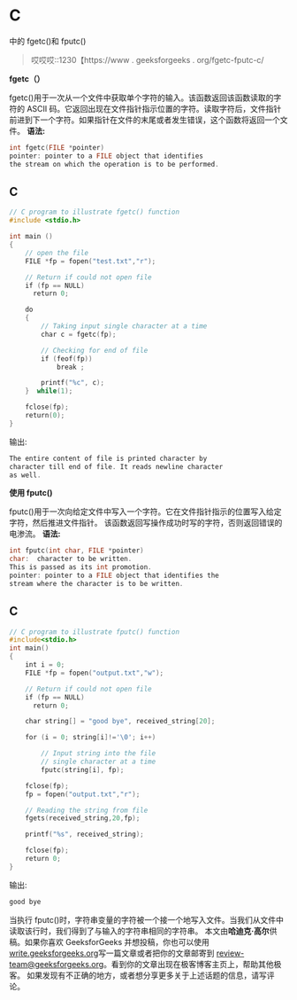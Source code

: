 # C

中的 fgetc()和 fputc()

> 哎哎哎::1230【https://www . geeksforgeeks . org/fgetc-fputc-c/

**fgetc（）**

fgetc()用于一次从一个文件中获取单个字符的输入。该函数返回该函数读取的字符的 ASCII 码。它返回出现在文件指针指示位置的字符。读取字符后，文件指针前进到下一个字符。如果指针在文件的末尾或者发生错误，这个函数将返回一个文件。
**语法:**

```cpp
int fgetc(FILE *pointer)
pointer: pointer to a FILE object that identifies 
the stream on which the operation is to be performed.
```

## C

```cpp
// C program to illustrate fgetc() function
#include <stdio.h>

int main ()
{
    // open the file
    FILE *fp = fopen("test.txt","r");

    // Return if could not open file
    if (fp == NULL)
      return 0;

    do
    {
        // Taking input single character at a time
        char c = fgetc(fp);

        // Checking for end of file
        if (feof(fp))
            break ;

        printf("%c", c);
    }  while(1);

    fclose(fp);
    return(0);
}
```

输出:

```cpp
The entire content of file is printed character by
character till end of file. It reads newline character
as well.
```

**使用 fputc()**

fputc()用于一次向给定文件中写入一个字符。它在文件指针指示的位置写入给定字符，然后推进文件指针。
该函数返回写操作成功时写的字符，否则返回错误的电渗流。
**语法:**

```cpp
int fputc(int char, FILE *pointer)
char:  character to be written. 
This is passed as its int promotion.
pointer: pointer to a FILE object that identifies the 
stream where the character is to be written.
```

## C

```cpp
// C program to illustrate fputc() function
#include<stdio.h>
int main()
{
    int i = 0;
    FILE *fp = fopen("output.txt","w");

    // Return if could not open file
    if (fp == NULL)
      return 0;

    char string[] = "good bye", received_string[20];

    for (i = 0; string[i]!='\0'; i++)

        // Input string into the file
        // single character at a time
        fputc(string[i], fp);

    fclose(fp);
    fp = fopen("output.txt","r");

    // Reading the string from file
    fgets(received_string,20,fp);

    printf("%s", received_string);

    fclose(fp);
    return 0;
}
```

输出:

```cpp
good bye
```

当执行 fputc()时，字符串变量的字符被一个接一个地写入文件。当我们从文件中读取该行时，我们得到了与输入的字符串相同的字符串。
本文由**哈迪克·高尔**供稿。如果你喜欢 GeeksforGeeks 并想投稿，你也可以使用[write.geeksforgeeks.org](https://write.geeksforgeeks.org)写一篇文章或者把你的文章邮寄到 review-team@geeksforgeeks.org。看到你的文章出现在极客博客主页上，帮助其他极客。
如果发现有不正确的地方，或者想分享更多关于上述话题的信息，请写评论。